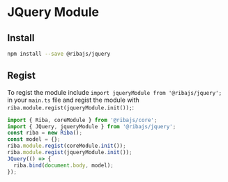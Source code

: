 # JQuery Module

## Install

```bash
npm install --save @ribajs/jquery
```

## Regist

To regist the module include `import jqueryModule from '@ribajs/jquery';` in your `main.ts` file and regist the module with `riba.module.regist(jqueryModule.init());`:

```ts
import { Riba, coreModule } from '@ribajs/core';
import { JQuery, jqueryModule } from '@ribajs/jquery';
const riba = new Riba();
const model = {};
riba.module.regist(coreModule.init());
riba.module.regist(jqueryModule.init());
JQuery(() => {
  riba.bind(document.body, model);
});
```
